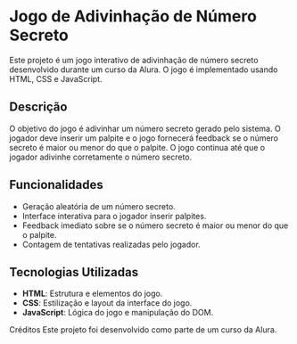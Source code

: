 # Jogo de Adivinhação de Número Secreto

Este projeto é um jogo interativo de adivinhação de número secreto desenvolvido durante um curso da Alura. O jogo é implementado usando HTML, CSS e JavaScript.

## Descrição

O objetivo do jogo é adivinhar um número secreto gerado pelo sistema. O jogador deve inserir um palpite e o jogo fornecerá feedback se o número secreto é maior ou menor do que o palpite. O jogo continua até que o jogador adivinhe corretamente o número secreto.

## Funcionalidades

- Geração aleatória de um número secreto.
- Interface interativa para o jogador inserir palpites.
- Feedback imediato sobre se o número secreto é maior ou menor do que o palpite.
- Contagem de tentativas realizadas pelo jogador.

## Tecnologias Utilizadas

- **HTML**: Estrutura e elementos do jogo.
- **CSS**: Estilização e layout da interface do jogo.
- **JavaScript**: Lógica do jogo e manipulação do DOM.

Créditos
Este projeto foi desenvolvido como parte de um curso da Alura.
